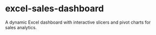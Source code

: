 # excel-sales-dashboard
A dynamic Excel dashboard with interactive slicers and pivot charts for sales analytics.
